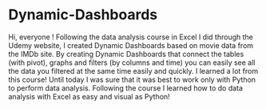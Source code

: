 # Dynamic-Dashboards

Hi, everyone !
Following the data analysis course in Excel I did through the Udemy website,
I created Dynamic Dashboards based on movie data from the IMDb site.
By creating Dynamic Dashboards that connect the tables (with pivot), graphs and filters (by columns and time) you can easily see all the data you filtered at the same time easily and quickly.
I learned a lot from this course!
Until today I was sure that it was best to work only with Python to perform data analysis. Following the course I learned how to do data analysis with Excel as easy and visual as Python!
       
